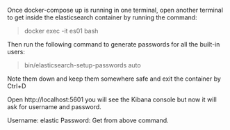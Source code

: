 Once docker-compose up is running in one terminal, open another terminal to get inside the elasticsearch container by running the command:

> docker exec -it es01 bash

Then run the following command to generate passwords for all the built-in users:

> bin/elasticsearch-setup-passwords auto

Note them down and keep them somewhere safe and exit the container by Ctrl+D

Open http://localhost:5601 you will see the Kibana console but now it will ask for username and password.

Username: elastic
Password: Get from above command.
